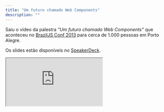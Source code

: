 ```yaml
---
title: "Um futuro chamado Web Components"
description: ""
---
```


<p>Saiu o vídeo da palestra <em>"Um futuro chamado Web Components"</em> que aconteceu no <a href="http://braziljs.com.br/">BrazilJS Conf 2013</a> para cerca de 1.000 pessoas em Porto Alegre.</p>

<p>Os slides estão disponíveis no <a href="https://speakerdeck.com/zenorocha/um-futuro-chamado-web-components">SpeakerDeck</a>.</p>

<div class="video-wrap">
  <iframe src="http://www.youtube.com/embed/7Q0-E_rZ_Cc">
  </iframe>
</div>